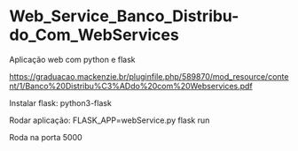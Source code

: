 # Web_Service_Banco_Distribu-do_Com_WebServices
Aplicação web com python e flask


https://graduacao.mackenzie.br/pluginfile.php/589870/mod_resource/content/1/Banco%20Distribu%C3%ADdo%20com%20Webservices.pdf


Instalar flask: python3-flask 

Rodar aplicação: FLASK_APP=webService.py flask run

Roda na porta 5000
